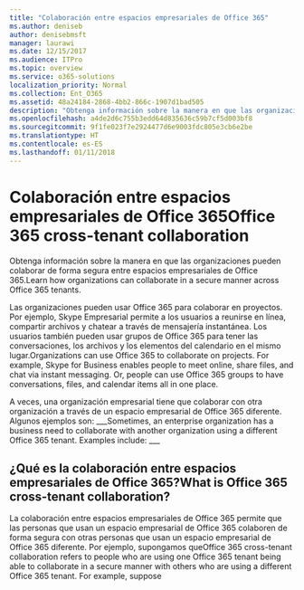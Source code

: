 ```yaml
---
title: "Colaboración entre espacios empresariales de Office 365"
ms.author: deniseb
author: denisebmsft
manager: laurawi
ms.date: 12/15/2017
ms.audience: ITPro
ms.topic: overview
ms.service: o365-solutions
localization_priority: Normal
ms.collection: Ent_O365
ms.assetid: 48a24184-2868-4bb2-866c-1907d1bad505
description: "Obtenga información sobre la manera en que las organizaciones pueden colaborar de forma segura entre espacios empresariales de Office 365."
ms.openlocfilehash: a4de2d6c755b3edd64d835636c59b7cf5d003bf8
ms.sourcegitcommit: 9f1fe023f7e2924477d6e9003fdc805e3cb6e2be
ms.translationtype: HT
ms.contentlocale: es-ES
ms.lasthandoff: 01/11/2018
---
```

# <a name="office-365-cross-tenant-collaboration"></a><span data-ttu-id="f5966-103">Colaboración entre espacios empresariales de Office 365</span><span class="sxs-lookup"><span data-stu-id="f5966-103">Office 365 cross-tenant collaboration</span></span>

<span data-ttu-id="f5966-104">Obtenga información sobre la manera en que las organizaciones pueden colaborar de forma segura entre espacios empresariales de Office 365.</span><span class="sxs-lookup"><span data-stu-id="f5966-104">Learn how organizations can collaborate in a secure manner across Office 365 tenants.</span></span>
  
<span data-ttu-id="f5966-p101">Las organizaciones pueden usar Office 365 para colaborar en proyectos. Por ejemplo, Skype Empresarial permite a los usuarios a reunirse en línea, compartir archivos y chatear a través de mensajería instantánea. Los usuarios también pueden usar grupos de Office 365 para tener las conversaciones, los archivos y los elementos del calendario en el mismo lugar.</span><span class="sxs-lookup"><span data-stu-id="f5966-p101">Organizations can use Office 365 to collaborate on projects. For example, Skype for Business enables people to meet online, share files, and chat via instant messaging. Or, people can use Office 365 groups to have conversations, files, and calendar items all in one place.</span></span>
  
<span data-ttu-id="f5966-p102">A veces, una organización empresarial tiene que colaborar con otra organización a través de un espacio empresarial de Office 365 diferente. Algunos ejemplos son: ___</span><span class="sxs-lookup"><span data-stu-id="f5966-p102">Sometimes, an enterprise organization has a business need to collaborate with another organization using a different Office 365 tenant. Examples include: ___</span></span>
  
## <a name="what-is-office-365-cross-tenant-collaboration"></a><span data-ttu-id="f5966-110">¿Qué es la colaboración entre espacios empresariales de Office 365?</span><span class="sxs-lookup"><span data-stu-id="f5966-110">What is Office 365 cross-tenant collaboration?</span></span>
<span data-ttu-id="f5966-111"><a name="whatisctc"> </a></span><span class="sxs-lookup"><span data-stu-id="f5966-111"><a name="whatisctc"> </a></span></span>

<span data-ttu-id="f5966-p103">La colaboración entre espacios empresariales de Office 365 permite que las personas que usan un espacio empresarial de Office 365 colaboren de forma segura con otras personas que usan un espacio empresarial de Office 365 diferente. Por ejemplo, supongamos que</span><span class="sxs-lookup"><span data-stu-id="f5966-p103">Office 365 cross-tenant collaboration refers to people who are using one Office 365 tenant being able to collaborate in a secure manner with others who are using a different Office 365 tenant. For example, suppose</span></span> 
  


